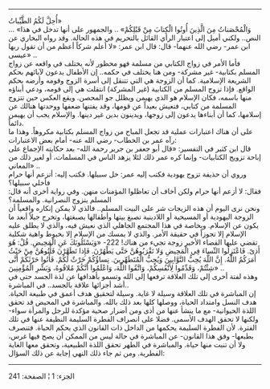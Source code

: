 ------------------------------------------------------------------------

أُحِلَّ لَكُمُ الطَّيِّباتُ»  
... «وَالْمُحْصَناتُ مِنَ الَّذِينَ أُوتُوا الْكِتابَ مِنْ قَبْلِكُمْ» .. والجمهور على أنها تدخل
في هذا النص.. ولكني أميل إلى اعتبار الرأي القائل بالتحريم في هذه الحالة.
وقد رواه البخاري عن ابن عمر- رضي الله عنهما- قال: قال ابن عمر: «لا أعلم
شركاً أعظم من أن تقول ربها عيسى» ..  
فأما الأمر في زواج الكتابي من مسلمة فهو محظور لأنه يختلف في واقعه عن
زواج المسلم بكتابية- غير مشركة- ومن هنا يختلف في حكمه.. إن الأطفال يدعون
لآبائهم بحكم الشريعة الإسلامية. كما أن الزوجة هي التي تتنقل إلى أسرة
الزوج وقومه وأرضه بحكم الواقع. فإذا تزوج المسلم من الكتابية (غير
المشركة) انتقلت هي إلى قومه، ودعي أبناؤه منها باسمه، فكان الإسلام هو
الذي يهيمن ويظلل جو المحصن. ويقع العكس حين تتزوج المسلمة من كتابي، فتعيش
بعيداً عن قومها، وقد يفتنها ضعفها ووحدتها هنالك عن إسلامها، كما أن
أبناءها يدعون إلى زوجها، ويدينون بدين غير دينها. والإسلام يجب أن يهيمن
دائماً.  
على أن هناك اعتبارات عملية قد تجعل المباح من زواج المسلم بكتابية مكروهاً.
وهذا ما رآه عمر بن الخطاب- رضي الله عنه- أمام بعض الاعتبارات:  
قال ابن كثير في التفسير: «قال أبو جعفر بن جرير رحمة الله- بعد حكايته
الإجماع على إباحة تزويج الكتابيات- وإنما كره عمر ذلك لئلا يزهد الناس في
المسلمات، أو لغير ذلك من المعاني» ..  
وروي أن حذيفة تزوج يهودية فكتب إليه عمر: خل سبيلها. فكتب إليه: أتزعم
أنها حرام فأخلي سبيلها؟  
فقال: لا أزعم أنها حرام ولكن أخاف أن تعاظلوا المؤمنات منهن. وفي رواية
أخرى أنه قال: المسلم يتزوج النصرانية. والمسلمة؟  
ونحن نرى اليوم أن هذه الزيجات شر على البيت المسلم.. فالذي لا يمكن إنكاره
واقعياً أن الزوجة اليهودية أو المسيحية أو اللادينية تصبغ بيتها وأطفالها
بصبغتها، وتخرج جيلاً أبعد ما يكون عن الإسلام. وبخاصة في هذا المجتمع
الجاهلي الذي نعيش فيه، والذي لا يطلق عليه الإسلام إلا تجوزاً في حقيقة
الأمر. والذي لا يمسك من الإسلام إلا بخيوط واهية شكلية تقضي عليها القضاء
الأخير زوجة تجيء من هناك! 222- «وَيَسْئَلُونَكَ عَنِ الْمَحِيضِ. قُلْ: هُوَ أَذىً. فَاعْتَزِلُوا
النِّساءَ فِي الْمَحِيضِ وَلا تَقْرَبُوهُنَّ حَتَّى يَطْهُرْنَ. فَإِذا تَطَهَّرْنَ فَأْتُوهُنَّ مِنْ حَيْثُ أَمَرَكُمُ
اللَّهُ. إِنَّ اللَّهَ يُحِبُّ التَّوَّابِينَ وَيُحِبُّ الْمُتَطَهِّرِينَ. نِساؤُكُمْ حَرْثٌ لَكُمْ. فَأْتُوا حَرْثَكُمْ
أَنَّى شِئْتُمْ، وَقَدِّمُوا لِأَنْفُسِكُمْ، وَاتَّقُوا اللَّهَ، وَاعْلَمُوا أَنَّكُمْ مُلاقُوهُ، وَبَشِّرِ
الْمُؤْمِنِينَ» ..  
وهذه لفتة أخرى إلى تلك العلاقة ترفعها إلى الله وتسمو بأهدافها عن لذة
الجسد حتى في أشد أجزائها علاقة بالجسد.. في المباشرة..  
إن المباشرة في تلك العلاقة وسيلة لا غاية. وسيلة لتحقيق هدف أعمق في طبيعة
الحياة. هدف النسل وامتداد الحياة، ووصلها كلها بعد ذلك بالله. والمباشرة
في المحيض قد تحقق اللذة الحيوانية- مع ما ينشأ عنها من أذى ومن أضرار صحية
مؤكدة للرجل والمرأة سواء- ولكنها لا تحقق الهدف الأسمى. فضلا على انصراف
الفطرة السليمة النظيفة عنها في تلك الفترة. لأن الفطرة السليمة يحكمها من
الداخل ذات القانون الذي يحكم الحياة. فتنصرف بطبعها- وفق هذا القانون- عن
المباشرة في حالة ليس من الممكن أن يصح فيها غرس، ولا أن تنبت منها حياة.
والمباشرة في الطهر تحقق اللذة الطبيعية، وتحقق معها الغاية الفطرية. ومن
ثم جاء ذلك النهي إجابة عن ذلك السؤال:

------------------------------------------------------------------------

الجزء: 1 ¦ الصفحة: 241
